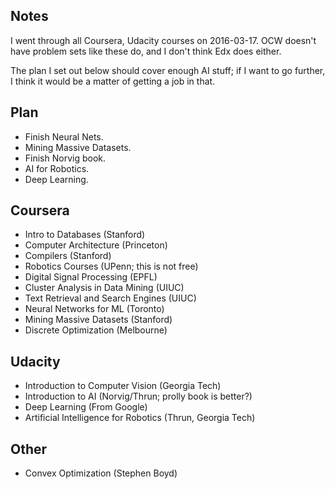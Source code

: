 ## Notes

I went through all Coursera, Udacity courses on 2016-03-17. OCW
doesn't have problem sets like these do, and I don't think Edx does
either.

The plan I set out below should cover enough AI stuff; if I want to go
further, I think it would be a matter of getting a job in that.

## Plan

* Finish Neural Nets.
* Mining Massive Datasets.
* Finish Norvig book.
* AI for Robotics.
* Deep Learning.

## Coursera

* Intro to Databases (Stanford)
* Computer Architecture (Princeton)
* Compilers (Stanford)
* Robotics Courses (UPenn; this is not free)
* Digital Signal Processing (EPFL)
* Cluster Analysis in Data Mining (UIUC)
* Text Retrieval and Search Engines (UIUC)
* Neural Networks for ML (Toronto)
* Mining Massive Datasets (Stanford)
* Discrete Optimization (Melbourne)

## Udacity

* Introduction to Computer Vision (Georgia Tech)
* Introduction to AI (Norvig/Thrun; prolly book is better?)
* Deep Learning (From Google)
* Artificial Intelligence for Robotics (Thrun, Georgia Tech)

## Other

* Convex Optimization (Stephen Boyd)
